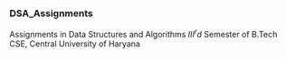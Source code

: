 ### DSA_Assignments

Assignments in Data Structures and Algorithms $III^rd$ Semester of B.Tech CSE, Central University of Haryana
